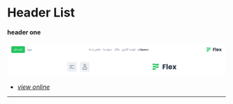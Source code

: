 # Header List

#### header one
![](../../assets/images/header-one.png)

- *[view online](https://tailwind-parsi.github.io/flexui-components/html-css/src/navigations/header-one.html)*
----